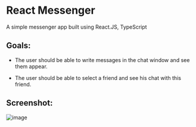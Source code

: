 # React Messenger

A simple messenger app built using React.JS, TypeScript

## Goals:

- The user should be able to write messages in the chat window and see them appear.

- The user should be able to select a friend and see his chat with this friend.

## Screenshot:

![image](https://github.com/user-attachments/assets/57b4ca8c-08e5-4149-9f5b-ce189cd7d88c)


